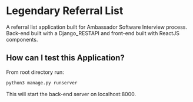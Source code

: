 # Legendary Referral List
A referral list application built for Ambassador Software Interview process. Back-end built with a Django_RESTAPI and front-end built with ReactJS components. 

## How can I test this Application?
From root directory run:
```python
python3 manage.py runserver
```
This will start the back-end server on localhost:8000.
